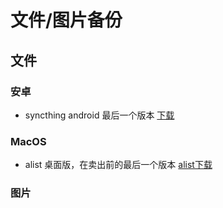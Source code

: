 # 文件/图片备份
## 文件
### 安卓
- syncthing android 最后一个版本
  [下载](android/syncthing.apk)
### MacOS
- alist 桌面版，在卖出前的最后一个版本
  [alist下载](https://github.com/xigaohu123/file_backup/releases/download/25.06.12/alist.dmg)
### 图片
